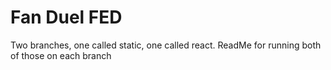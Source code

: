 # Fan Duel FED

Two branches, one called static, one called react. ReadMe for running both of those on each branch
